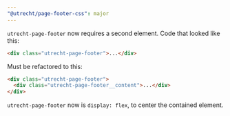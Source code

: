 ```yaml
---
"@utrecht/page-footer-css": major
---
```


`utrecht-page-footer` now requires a second element. Code that looked like this:

```html
<div class="utrecht-page-footer">...</div>
```

Must be refactored to this:

```html
<div class="utrecht-page-footer">
  <div class="utrecht-page-footer__content">...</div>
</div>
```

`utrecht-page-footer` now is `display: flex`, to center the contained element.
